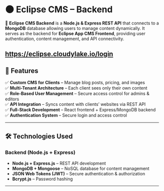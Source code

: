# 🌑 Eclipse CMS – Backend

🚀 **Eclipse CMS Backend** is a **Node.js & Express REST API** that connects to a **MongoDB** database allowing users to manage content dynamically.
It serves as the backend for **Eclipse App CMS Frontend**, providing user authentication, content management, and API connectivity.

https://eclipse.cloudylake.io/login
---

## 🌟 **Features**
✅ **Custom CMS for Clients** – Manage blog posts, pricing, and images  
✅ **Multi-Tenant Architecture** – Each client sees only their own content  
✅ **Role-Based User Management** – Secure access control for admins & editors  
✅ **API Integration** – Syncs content with clients’ websites via REST API  
✅ **Full-Stack Development** – React frontend + Express/MongoDB backend  
✅ **Authentication System** – Secure login and access control  

---

## 🛠 **Technologies Used**

### **Backend (Node.js + Express)**
- **Node.js + Express.js** – REST API development  
- **MongoDB + Mongoose** – NoSQL database for content management  
- **JSON Web Tokens (JWT)** – Secure authentication & authorization  
- **Bcrypt.js** – Password hashing  

---

